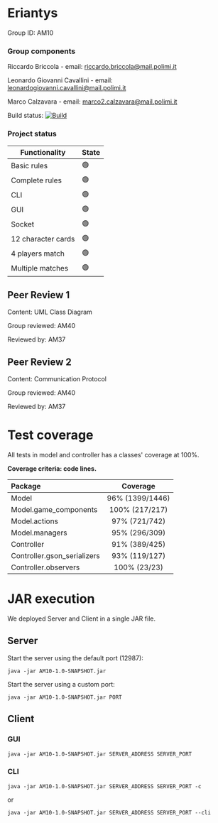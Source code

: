 # Eriantys

Group ID: AM10

### Group components

Riccardo Briccola - email: riccardo.briccola@mail.polimi.it

Leonardo Giovanni Cavallini - email: leonardogiovanni.cavallini@mail.polimi.it

Marco Calzavara - email: marco2.calzavara@mail.polimi.it

Build status:  [![Build](https://github.com/riccardo-briccola/ingsw2022-AM10/actions/workflows/report.yml/badge.svg?branch=main)](https://github.com/riccardo-briccola/ingsw2022-AM10/actions/workflows/report.yml)

### Project status

<!DOCTYPE html>

Functionality | State
-- | --
Basic rules | 🟢
Complete rules | 🟢
CLI | 🟢
GUI | 🟢
Socket | 🟢
12 character cards | 🟢
4 players match | 🟢
Multiple matches | 🟢


## Peer Review 1

Content: UML Class Diagram

Group reviewed: AM40

Reviewed by: AM37

## Peer Review 2

Content: Communication Protocol

Group reviewed: AM40

Reviewed by: AM37

# Test coverage

All tests in model and controller has a classes' coverage at 100%.

**Coverage criteria: code lines.**

| Package | Coverage |
|:-----------------------|:------------------------------------:|
| Model | 96% (1399/1446)
| Model.game_components | 100% (217/217)
| Model.actions | 97% (721/742)
| Model.managers | 95% (296/309)
| Controller | 91% (389/425)
| Controller.gson_serializers | 93% (119/127)
| Controller.observers | 100% (23/23)

# JAR execution

We deployed Server and Client in a single JAR file.

## Server

Start the server using the default port (12987):

```
java -jar AM10-1.0-SNAPSHOT.jar
```

Start the server using a custom port:

```
java -jar AM10-1.0-SNAPSHOT.jar PORT
```

## Client

### GUI


```
java -jar AM10-1.0-SNAPSHOT.jar SERVER_ADDRESS SERVER_PORT
```

### CLI


```
java -jar AM10-1.0-SNAPSHOT.jar SERVER_ADDRESS SERVER_PORT -c
```

or

```
java -jar AM10-1.0-SNAPSHOT.jar SERVER_ADDRESS SERVER_PORT --cli
```


